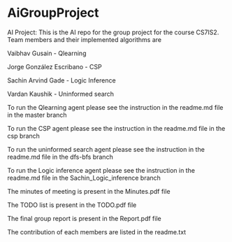 # AiGroupProject
AI Project:
This is the AI repo for the group project for the course CS7IS2.
Team members and their implemented algorithms are

Vaibhav Gusain - Qlearning

Jorge González Escribano - CSP

Sachin Arvind Gade -  Logic Inference

Vardan Kaushik - Uninformed search

To run the Qlearning agent please see the instruction in the readme.md file in the master branch

To run the CSP agent please see the instruction in the readme.md file in the csp branch

To run the uninformed search agent please see the instruction in the readme.md file in the dfs-bfs branch

To run the Logic inference agent please see the instruction in the readme.md file in the Sachin_Logic_inference branch

The minutes of meeting is present in the Minutes.pdf file

The TODO list is present in the TODO.pdf file

The final group report is present in the Report.pdf file

The contribution of each members are listed in the readme.txt